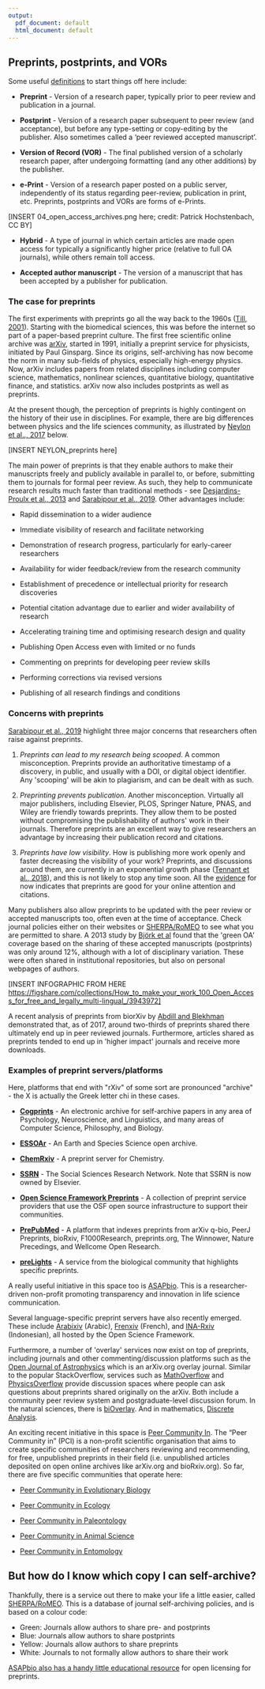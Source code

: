 ```yaml
---
output:
  pdf_document: default
  html_document: default
---
```


## Preprints, postprints, and VORs <a name="preprints"></a>

Some useful [definitions](https://github.com/OpenScienceMOOC/Module-6-Open-Access-to-Research-Papers/blob/master/Reading%20Material_Open%20Access%20to%20Research%20Papers/Tennant%20et%20al.%2C%202018.pdf) to start things off here include:

* **Preprint** - Version of a research paper, typically prior to peer review and publication in a journal.

* **Postprint** - Version of a research paper subsequent to peer review (and acceptance), but before any type-setting or copy-editing by the publisher. Also sometimes called a ‘peer reviewed accepted manuscript’.

* **Version of Record (VOR)** - The final published version of a scholarly research paper, after undergoing formatting (and any other additions) by the publisher.

* **e-Print** - Version of a research paper posted on a public server, independently of its status regarding peer-review, publication in print, etc. Preprints, postprints and VORs are forms of e-Prints.

[INSERT 04_open_access_archives.png here; credit: Patrick Hochstenbach, CC BY]

* **Hybrid** - A type of journal in which certain articles are made open access for typically a significantly higher price (relative to full OA journals), while others remain toll access.

* **Accepted author manuscript** - The version of a manuscript that has been accepted by a publisher for publication.

### The case for preprints

The first experiments with preprints go all the way back to the 1960s ([Till, 2001](https://arxiv.org/abs/physics/0102004)). Starting with the biomedical sciences, this was before the internet so part of a paper-based preprint culture. The first free scientific online archive was [arXiv](https://arxiv.org/), started in 1991, initially a preprint service for physicists, initiated by Paul Ginsparg. Since its origins, self-archiving has now become the norm in many sub-fields of physics, especially high-energy physics. Now, arXiv includes papers from related disciplines including computer science, mathematics, nonlinear sciences, quantitative biology, quantitative finance, and statistics. arXiv now also includes postprints as well as preprints.

At the present though, the perception of preprints is highly contingent on the history of their use in disciplines. For example, there are big differences between physics and the life sciences community, as illustrated by [Neylon et al.., 2017](https://github.com/OpenScienceMOOC/Module-6-Open-Access-to-Research-Papers/blob/master/Reading%20Material_Open%20Access%20to%20Research%20Papers/Neylon%20et%20al.%2C%202017.pdf) below.

[INSERT NEYLON_preprints here]

The main power of preprints is that they enable authors to make their manuscripts freely and publicly available in parallel to, or before, submitting them to journals for formal peer review. As such, they help to communicate research results much faster than traditional methods - see [Desjardins-Proulx et al., 2013](https://github.com/OpenScienceMOOC/Module-6-Open-Access-to-Research-Papers/blob/master/Reading%20Material_Open%20Access%20to%20Research%20Papers/Desjardins-Proulx%20et%20al.%2C%202013.PDF) and [Sarabipour et al., 2019](https://github.com/OpenScienceMOOC/Module-6-Open-Access-to-Research-Papers/blob/master/Reading%20Material_Open%20Access%20to%20Research%20Papers/Sarabipour%20et%20al.%2C%202019.pdf). Other advantages include:

* Rapid dissemination to a wider audience

* Immediate visibility of research and facilitate networking

* Demonstration of research progress, particularly for early-career researchers

* Availability for wider feedback/review from the research community

* Establishment of precedence or intellectual priority for research discoveries

* Potential citation advantage due to earlier and wider availability of research

* Accelerating training time and optimising research design and quality

* Publishing Open Access even with limited or no funds

* Commenting on preprints for developing peer review skills

* Performing corrections via revised versions

* Publishing of all research findings and conditions

### Concerns with preprints

[Sarabipour et al., 2019](https://github.com/OpenScienceMOOC/Module-6-Open-Access-to-Research-Papers/blob/master/Reading%20Material_Open%20Access%20to%20Research%20Papers/Sarabipour%20et%20al.%2C%202019.pdf) highlight three major concerns that researchers often raise against preprints. 

1. *Preprints can lead to my research being scooped*. A common misconception. Preprints provide an authoritative timestamp of a discovery, in public, and usually with a DOI, or digital object identifier. Any 'scooping' will be akin to plagiarism, and can be dealt with as such.

2. *Preprinting prevents publication*. Another misconception. Virtually all major publishers, including Elsevier, PLOS, Springer Nature, PNAS, and Wiley are friendly towards preprints. They allow them to be posted without compromising the publishability of authors' work in their journals. Therefore preprints are an excellent way to give researchers an advantage by increasing their publication record and citations.

3. *Preprints have low visibility*. How is publishing more work openly and faster decreasing the visibility of your work? Preprints, and discussions around them, are currently in an exponential growth phase ([Tennant et al., 2018](https://github.com/OpenScienceMOOC/Module-6-Open-Access-to-Research-Papers/blob/master/Reading%20Material_Open%20Access%20to%20Research%20Papers/Tennant%20et%20al.%2C%202018.pdf)), and this is not likely to stop any time soon. All the [evidence](https://jamanetwork.com/journals/jama/fullarticle/2670247) for now indicates that preprints are good for your online attention and citations.

Many publishers also allow preprints to be updated with the peer review or accepted manuscripts too, often even at the time of acceptance. Check journal policies either on their websites or [SHERPA/RoMEO](http://sherpa.ac.uk/romeo/index.php) to see what you are permitted to share. A 2013 study by [Björk et al](https://github.com/OpenScienceMOOC/Module-6-Open-Access-to-Research-Papers/blob/master/Reading%20Material_Open%20Access%20to%20Research%20Papers/Bjork%20et%20al.%2C%202013.pdf) found that the 'green OA' coverage based on the sharing of these accepted manuscripts (postprints) was only around 12%, although with a lot of disciplinary variation. These were often shared in institutional repositories, but also on personal webpages of authors.

[INSERT INFOGRAPHIC FROM HERE https://figshare.com/collections/How_to_make_your_work_100_Open_Access_for_free_and_legally_multi-lingual_/3943972]

A recent analysis of preprints from biorXiv by [Abdill and Blekhman](https://github.com/OpenScienceMOOC/Module-6-Open-Access-to-Research-Papers/blob/master/Reading%20Material_Open%20Access%20to%20Research%20Papers/Abdill%20and%20Blekhman%2C%202019.pdf) demonstrated that, as of 2017, around two-thirds of preprints shared there ultimately end up in peer reviewed journals. Furthermore, articles shared as preprints tended to end up in 'higher impact' journals and receive more downloads.

### Examples of preprint servers/platforms

Here, platforms that end with "rXiv" of some sort are pronounced "archive" - the X is actually the Greek letter chi in these cases.

* [**Cogprints**](http://www.cogprints.org/) -  An electronic archive for self-archive papers in any area of Psychology, Neuroscience, and Linguistics, and many areas of Computer Science, Philosophy, and Biology.

* [**ESSOAr**](https://www.essoar.org/) - An Earth and Species Science open archive.

* [**ChemRxiv**](https://chemrxiv.org/) - A preprint server for Chemistry.

* [**SSRN**](https://www.ssrn.com/index.cfm/en/) - The Social Sciences Research Network. Note that SSRN is now owned by Elsevier.

* [**Open Science Framework Preprints**](https://osf.io/preprints/) - A collection of preprint service providers that use the OSF open source infrastructure to support their communities.

* [**PrePubMed**](http://www.prepubmed.org/) - A platform that indexes preprints from arXiv q-bio, PeerJ Preprints, bioRxiv, F1000Research, preprints.org, The Winnower, Nature Precedings, and Wellcome Open Research.

* [**preLights**](https://prelights.biologists.com/) - A service from the biological community that highlights specific preprints.

A really useful initiative in this space too is [ASAPbio](https://asapbio.org/). This is a researcher-driven non-profit promoting transparency and innovation in life science communication.

Several language-specific preprint servers have also recently emerged. These include [Arabixiv](https://arabixiv.org/) (Arabic), [Frenxiv](https://frenxiv.org/) (French), and [INA-Rxiv](https://osf.io/preprints/inarxiv/) (Indonesian), all hosted by the Open Science Framework.

Furthermore, a number of 'overlay' services now exist on top of preprints, including journals and other commenting/discussion platforms such as the [Open Journal of Astrophysics](https://astro.theoj.org/) which is an arXiv.org overlay journal. Similar to the popular StackOverflow, services such as [MathOverflow](https://mathoverflow.net/) and [PhysicsOverflow](https://physicsoverflow.org/) provide discussion spaces where people can ask questions about preprints shared originally on the arXiv. Both include a community peer review system and postgraduate-level discussion forum. In the natural sciences, there is [biOverlay](https://www.bioverlay.org/post/welcome/). And in mathematics, [Discrete Analysis](https://discreteanalysisjournal.com/).

An exciting recent initiative in this space is [Peer Community In](https://peercommunityin.org/). The “Peer Community in” (PCI) is a non-profit scientific organisation that aims to create specific communities of researchers reviewing and recommending, for free, unpublished preprints in their field (i.e. unpublished articles deposited on open online archives like arXiv.org and bioRxiv.org). So far, there are five specific communities that operate here: 

* [Peer Community in Evolutionary Biology](https://evolbiol.peercommunityin.org/)

* [Peer Community in Ecology](https://ecology.peercommunityin.org/)

* [Peer Community in Paleontology](https://paleo.peercommunityin.org/)

* [Peer Community in Animal Science](https://animsci.peercommunityin.org/) 

* [Peer Community in Entomology](https://entomol.peercommunityin.org/)

## But how do I know which copy I can self-archive?

Thankfully, there is a service out there to make your life a little easier, called [SHERPA/RoMEO](http://sherpa.ac.uk/romeo/index.php). This is a database of journal self-archiving policies, and is based on a colour code:

* Green: Journals allow authors to share pre- and postprints
* Blue: Journals allow authors to share postprints
* Yellow: Journals allow authors to share preprints
* White: Journals to not formally allow authors to share their work

[ASAPbio also has a handy little educational resource](https://asapbio.org/new-licensing-resources) for open licensing for preprints.